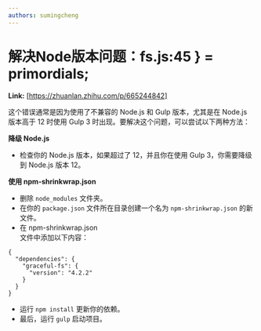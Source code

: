 ```yaml
---
authors: sumingcheng
---
```

# 解决Node版本问题：fs.js:45 } = primordials;



 **Link:** [https://zhuanlan.zhihu.com/p/665244842]



这个错误通常是因为使用了不兼容的 Node.js 和 Gulp 版本，尤其是在 Node.js 版本高于 12 时使用 Gulp 3 时出现。要解决这个问题，可以尝试以下两种方法：

**降级 Node.js**

* 检查你的 Node.js 版本，如果超过了 12，并且你在使用 Gulp 3，你需要降级到 Node.js 版本 12。

**使用 npm-shrinkwrap.json**

* 删除 `node_modules` 文件夹。
* 在你的 `package.json` 文件所在目录创建一个名为 `npm-shrinkwrap.json` 的新文件。
* 在 npm-shrinkwrap.json  
   文件中添加以下内容：

```
{
  "dependencies": {
    "graceful-fs": {
      "version": "4.2.2"
    }
  }
} 
```

* 运行 `npm install` 更新你的依赖。
* 最后，运行 `gulp` 启动项目。
